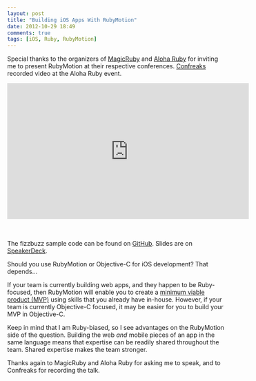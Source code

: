 ```yaml
---
layout: post
title: "Building iOS Apps With RubyMotion"
date: 2012-10-29 18:49
comments: true
tags: [iOS, Ruby, RubyMotion]
---
```


Special thanks to the organizers of [MagicRuby](http://magic-ruby.com/) and [Aloha Ruby](http://aloharubyconf.com/) for inviting me to present RubyMotion at their respective conferences. [Confreaks](http://confreaks.com/videos/1245-aloharuby2012-building-ios-apps-with-rubymotion) recorded video at the Aloha Ruby event.

<div class="video-container">
<iframe name="rubymotionaloha" width="560" height="315" src="http://www.youtube.com/embed/3gCsen5Zs4s" frameborder="0" allowfullscreen></iframe>
</div>
<br/>&nbsp;

The fizzbuzz sample code can be found on [GitHub](https://github.com/RayHightower/fizzbuzzrm). Slides are on [SpeakerDeck](https://speakerdeck.com/rayhightower/building-ios-apps-with-rubymotion).

Should you use RubyMotion or Objective-C for iOS development? That depends...

<!--more-->

If your team is currently building web apps, and they happen to be Ruby-focused, then RubyMotion will enable you to create a [minimum viable product (MVP)](http://rayhightower.com/blog/2012/08/31/four-steps-five-minutes/) using skills that you already have in-house. However, if your team is currently Objective-C focused, it may be easier for you to build your MVP in Objective-C.

Keep in mind that I am Ruby-biased, so I see advantages on the RubyMotion side of the question. Building the web _and_ mobile pieces of an app in the same language means that expertise can be readily shared throughout the team. Shared expertise makes the team stronger.

Thanks again to MagicRuby and Aloha Ruby for asking me to speak, and to Confreaks for recording the talk.
